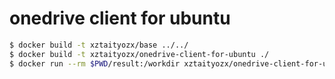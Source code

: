 # onedrive client for ubuntu

```sh
$ docker build -t xztaityozx/base ../../
$ docker build -t xztaityozx/onedrive-client-for-ubuntu ./
$ docker run --rm $PWD/result:/workdir xztaityozx/onedrive-client-for-ubuntu
```

